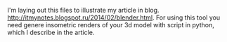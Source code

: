 I'm laying out this files to illustrate my article in blog. http://itmynotes.blogspot.ru/2014/02/blender.html.
For using this tool you need genere insometric renders of your 3d model with script in python, which I describe
in the article.
